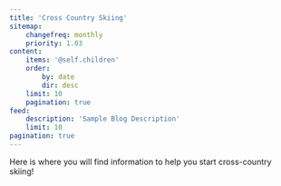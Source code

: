 ```yaml
---
title: 'Cross Country Skiing'
sitemap:
    changefreq: monthly
    priority: 1.03
content:
    items: '@self.children'
    order:
        by: date
        dir: desc
    limit: 10
    pagination: true
feed:
    description: 'Sample Blog Description'
    limit: 10
pagination: true
---
```


Here is where you will find information to help you start cross-country skiing!